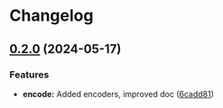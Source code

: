 # Changelog

## [0.2.0](https://github.com/Basis-Health/rustwire/compare/v0.1.0...v0.2.0) (2024-05-17)


### Features

* **encode:** Added encoders, improved doc ([6cadd81](https://github.com/Basis-Health/rustwire/commit/6cadd81e0f07d7af9b2bf3b753ae633f0891973c))
